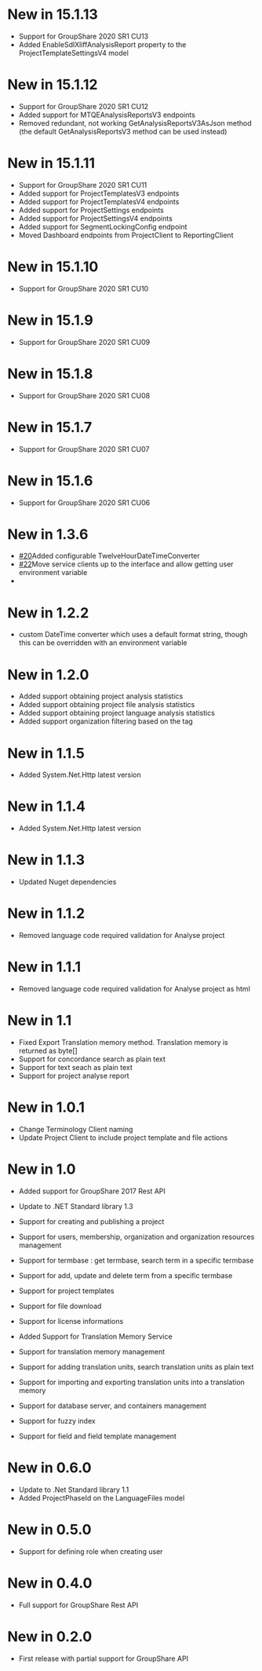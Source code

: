 # New in 15.1.13
* Support for GroupShare 2020 SR1 CU13
* Added EnableSdlXliffAnalysisReport property to the ProjectTemplateSettingsV4 model

# New in 15.1.12
* Support for GroupShare 2020 SR1 CU12
* Added support for MTQEAnalysisReportsV3 endpoints
* Removed redundant, not working GetAnalysisReportsV3AsJson method (the default GetAnalysisReportsV3 method can be used instead)

# New in 15.1.11
* Support for GroupShare 2020 SR1 CU11
* Added support for ProjectTemplatesV3 endpoints
* Added support for ProjectTemplatesV4 endpoints
* Added support for ProjectSettings endpoints
* Added support for ProjectSettingsV4 endpoints
* Added support for SegmentLockingConfig endpoint
* Moved Dashboard endpoints from ProjectClient to ReportingClient

# New in 15.1.10
* Support for GroupShare 2020 SR1 CU10

# New in 15.1.9
* Support for GroupShare 2020 SR1 CU09

# New in 15.1.8
* Support for GroupShare 2020 SR1 CU08

# New in 15.1.7
* Support for GroupShare 2020 SR1 CU07

# New in 15.1.6
* Support for GroupShare 2020 SR1 CU06

# New in 1.3.6
* [#20](https://github.com/sdl/groupsharekit.net/pull/20)Added configurable TwelveHourDateTimeConverter
* [#22](https://github.com/sdl/groupsharekit.net/pull/22)Move service clients up to the interface and allow getting user environment variable
*

# New in 1.2.2
* custom DateTime converter which uses a default format string, though this can be overridden with an environment variable

# New in 1.2.0

* Added support obtaining project analysis statistics
* Added support obtaining project file analysis statistics
* Added support obtaining project language analysis statistics
* Added support organization filtering based on the tag

# New in 1.1.5
* Added System.Net.Http latest version

# New in 1.1.4
* Added System.Net.Http latest version

# New in 1.1.3
* Updated Nuget dependencies

# New in 1.1.2
* Removed language code required validation for Analyse project

# New in 1.1.1
* Removed language code required validation for Analyse project as html

# New in 1.1
* Fixed Export Translation memory method. Translation memory is returned as byte[]
* Support for concordance search as plain text
* Support for text seach as plain text
* Support for  project analyse report

# New in 1.0.1

* Change Terminology Client naming
* Update Project Client to include project template and file actions

# New in 1.0

* Added support for GroupShare 2017 Rest API
* Update to .NET Standard library 1.3
* Support for creating and publishing a project
* Support for users, membership, organization and organization resources management
* Support for termbase : get termbase, search term in a specific termbase
* Support for add, update and delete term from a specific termbase
* Support for project templates
* Support for file download
* Support for license informations

* Added Support for Translation Memory Service
* Support for translation memory management
* Support for adding translation units, search translation units as plain text
* Support for importing and exporting translation units into a translation memory
* Support for database server, and containers management
* Support for fuzzy index
* Support for field and field template management

# New in 0.6.0

* Update to .Net Standard library 1.1
* Added ProjectPhaseId on the LanguageFiles model


# New in 0.5.0

* Support for defining role when creating user

# New in 0.4.0

* Full support for GroupShare Rest API

# New in 0.2.0

* First release with partial support for GroupShare API